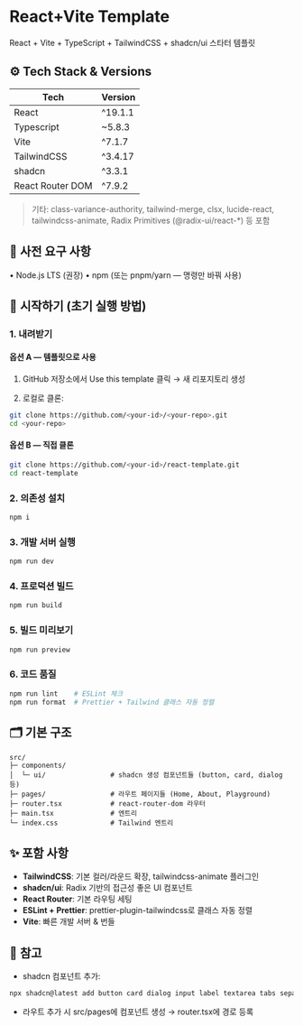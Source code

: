 # React+Vite Template

React + Vite + TypeScript + TailwindCSS + shadcn/ui 스타터 템플릿

## ⚙️ Tech Stack & Versions

| Tech             | Version |
| ---------------- | ------- |
| React            | ^19.1.1 |
| Typescript       | ~5.8.3  |
| Vite             | ^7.1.7  |
| TailwindCSS      | ^3.4.17 |
| shadcn           | ^3.3.1  |
| React Router DOM | ^7.9.2  |

> 기타: class-variance-authority, tailwind-merge, clsx, lucide-react, tailwindcss-animate, Radix Primitives (@radix-ui/react-\*) 등 포함

## 🧰 사전 요구 사항

• Node.js LTS (권장)
• npm (또는 pnpm/yarn — 명령만 바꿔 사용)

## 🚀 시작하기 (초기 실행 방법)

### 1. 내려받기

#### 옵션 A — 템플릿으로 사용

1.  GitHub 저장소에서 Use this template 클릭 → 새 리포지토리 생성

2.  로컬로 클론:

```bash
git clone https://github.com/<your-id>/<your-repo>.git
cd <your-repo>
```

#### 옵션 B — 직접 클론

```bash
git clone https://github.com/<your-id>/react-template.git
cd react-template
```

### 2. 의존성 설치

```bash
npm i
```

### 3. 개발 서버 실행

```bash
npm run dev
```

### 4. 프로덕션 빌드

```bash
npm run build
```

### 5. 빌드 미리보기

```bash
npm run preview
```

### 6. 코드 품질

```bash
npm run lint    # ESLint 체크
npm run format  # Prettier + Tailwind 클래스 자동 정렬
```

## 🗂️ 기본 구조

```plaintext
src/
├─ components/
│  └─ ui/                # shadcn 생성 컴포넌트들 (button, card, dialog 등)
├─ pages/                # 라우트 페이지들 (Home, About, Playground)
├─ router.tsx            # react-router-dom 라우터
├─ main.tsx              # 엔트리
└─ index.css             # Tailwind 엔트리
```

## ✨ 포함 사항

- **TailwindCSS**: 기본 컬러/라운드 확장, tailwindcss-animate 플러그인
- **shadcn/ui**: Radix 기반의 접근성 좋은 UI 컴포넌트
- **React Router**: 기본 라우팅 세팅
- **ESLint + Prettier**: prettier-plugin-tailwindcss로 클래스 자동 정렬
- **Vite**: 빠른 개발 서버 & 번들

## 📝 참고

- shadcn 컴포넌트 추가:

```bash
npx shadcn@latest add button card dialog input label textarea tabs separator sheet dropdown-menu
```

- 라우트 추가 시 src/pages에 컴포넌트 생성 → router.tsx에 경로 등록
